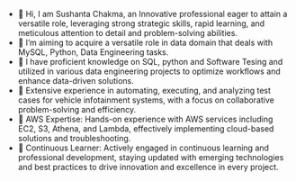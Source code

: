 
- 👋 Hi, I am Sushanta Chakma, an Innovative professional eager to attain a versatile role, leveraging strong strategic skills, rapid learning, and meticulous attention to detail and problem-solving abilities.
- 👀 I’m aiming to acquire a versatile role in data domain that deals with MySQL, Python, Data Engineering tasks.
- 🌱 I have proficient knowledge on SQL, python and Software Tesing and utilized in various data engineering projects to optimize workflows and enhance data-driven solutions.
- 🌱 Extensive experience in automating, executing, and analyzing test cases for vehicle infotainment systems, with a focus on collaborative problem-solving and efficiency.
- 🌱 AWS Expertise: Hands-on experience with AWS services including EC2, S3, Athena, and Lambda, effectively implementing cloud-based solutions and troubleshooting.
- 💞️ Continuous Learner: Actively engaged in continuous learning and professional development, staying updated with emerging technologies and best practices to drive innovation and excellence in every project.

